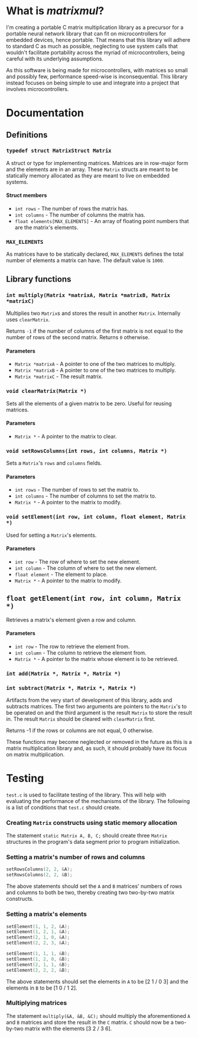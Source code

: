 # What is *matrixmul*?

I'm creating a portable C matrix multiplication library as a precursor for a portable neural network library that can fit on microcontrollers for embedded devices, hence portable. That means that this library will adhere to standard C as much as possible, neglecting to use system calls that wouldn't facilitate portability across the myriad of microcontrollers, being careful with its underlying assumptions.

As this software is being made for microcontrollers, with matrices so small and possibly few, performance speed-wise is inconsequential. This library instead focuses on being simple to use and integrate into a project that involves microcontrollers.

# Documentation

## Definitions

### `typedef struct MatrixStruct Matrix`

A struct or type for implementing matrices. Matrices are in row-major form and the elements are in an array. These `Matrix` structs are meant to be statically memory allocated as they are meant to live on embedded systems.

#### Struct members

* `int rows` - The number of rows the matrix has.
* `int columns` - The number of columns the matrix has.
* `float elements[MAX_ELEMENTS]` - An array of floating point numbers that are the matrix's elements.

### `MAX_ELEMENTS`

As matrices have to be statically declared, `MAX_ELEMENTS` defines the total number of elements a matrix can have. The default value is `1000`.

## Library functions

### `int multiply(Matrix *matrixA, Matrix *matrixB, Matrix *matrixC)`

Multiplies two `Matrix`s and stores the result in another `Matrix`. Internally uses `clearMatrix`.

Returns `-1` if the number of columns of the first matrix is not equal to the number of rows of the second matrix. Returns `0` otherwise.

#### Parameters

* `Matrix *matrixA` - A pointer to one of the two matrices to multiply.
* `Matrix *matrixB` - A pointer to one of the two matrices to multiply.
* `Matrix *matrixC` - The result matrix.

### `void clearMatrix(Matrix *)`

Sets all the elements of a given matrix to be zero. Useful for reusing matrices.

#### Parameters

* `Matrix *` - A pointer to the matrix to clear.

### `void setRowsColumns(int rows, int columns, Matrix *)`

Sets a `Matrix`'s `rows` and `columns` fields.

#### Parameters

* `int rows` - The number of rows to set the matrix to.
* `int columns` - The number of columns to set the matrix to.
* `Matrix *` - A pointer to the matrix to modify.

### `void setElement(int row, int column, float element, Matrix *)`

Used for setting a `Matrix`'s elements.

#### Parameters

* `int row` - The row of where to set the new element.
* `int column` - The column of where to set the new element.
* `float element` - The element to place.
* `Matrix *` - A pointer to the matrix to modify.

## `float getElement(int row, int column, Matrix *)`

Retrieves a matrix's element given a row and column.

#### Parameters

* `int row` - The row to retrieve the element from.
* `int column` - The column to retrieve the element from.
* `Matrix *` - A pointer to the matrix whose element is to be retrieved.

### `int add(Matrix *, Matrix *, Matrix *)`
### `int subtract(Matrix *, Matrix *, Matrix *)`

Artifacts from the very start of development of this library, adds and subtracts matrices. The first two arguments are pointers to the `Matrix`'s to be operated on and the third argument is the result `Matrix` to store the result in. The result `Matrix` should be cleared with `clearMatrix` first.

Returns -1 if the rows or columns are not equal, 0 otherwise.

These functions may become neglected or removed in the future as this is a matrix multiplication library and, as such, it should probably have its focus on matrix multiplication.

# Testing

`test.c` is used to facilitate testing of the library. This will help with evaluating the performance of the mechanisms of the library. The following is a list of conditions that `test.c` should create.

### Creating `Matrix` constructs using static memory allocation

The statement `static Matrix A, B, C;` should create three `Matrix` structures in the program's data segment prior to program initialization.

### Setting a matrix's number of rows and columns

``` C
setRowsColumns(2, 2, &A);
setRowsColumns(2, 2, &B);
```

The above statements should set the `A` and `B` matrices' numbers of rows and columns to both be two, thereby creating two two-by-two matrix constructs.

### Setting a matrix's elements

``` C
setElement(1, 1, 2, &A);
setElement(1, 2, 1, &A);
setElement(2, 1, 0, &A);
setElement(2, 2, 3, &A);

setElement(1, 1, 1, &B);
setElement(1, 2, 0, &B);
setElement(2, 1, 1, &B);
setElement(2, 2, 2, &B);
```

The above statements should set the elements in `A` to be [2 1 / 0 3] and the elements in `B` to be [1 0 / 1 2].

### Multiplying matrices

The statement `multiply(&A, &B, &C);` should multiply the aforementioned `A` and `B` matrices and store the result in the `C` matrix. `C` should now be a two-by-two matrix with the elements [3 2 / 3 6].